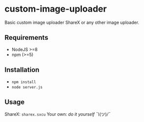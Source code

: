 # custom-image-uploader
Basic custom image uploader ShareX or any other image uploader.

## Requirements
  - NodeJS >=8
  - npm (>=5)

## Installation
  - `npm install`
  - `node server.js`

## Usage
ShareX: `sharex.sxcu`
Your own: _do it yourself ¯\\_(ツ)_/¯_